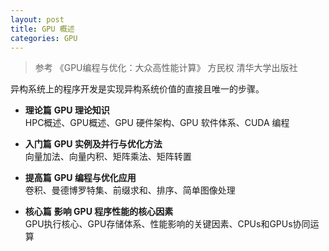 ```yaml
---
layout: post
title: GPU 概述
categories: GPU
---
```


> 参考 《GPU编程与优化：大众高性能计算》 方民权 清华大学出版社

异构系统上的程序开发是实现异构系统价值的直接且唯一的步骤。

- **理论篇** **GPU 理论知识**  
HPC概述、GPU概述、GPU 硬件架构、GPU 软件体系、CUDA 编程  

- **入门篇** **GPU 实例及并行与优化方法**  
向量加法、向量内积、矩阵乘法、矩阵转置  

- **提高篇** **GPU 编程与优化应用**  
卷积、曼德博罗特集、前缀求和、排序、简单图像处理  

- **核心篇** **影响 GPU 程序性能的核心因素**  
GPU执行核心、GPU存储体系、性能影响的关键因素、CPUs和GPUs协同运算  